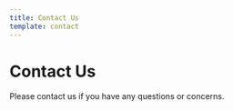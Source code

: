 ```yaml
---
title: Contact Us
template: contact
---
```

# Contact Us

Please contact us if you have any questions or concerns.